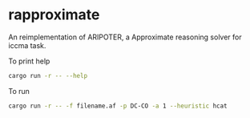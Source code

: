 # rapproximate
An reimplementation of ARIPOTER, a Approximate reasoning solver for iccma task.


To print help<br>
```bash
cargo run -r -- --help
```

To run <br>
```bash
cargo run -r -- -f filename.af -p DC-CO -a 1 --heuristic hcat
```

